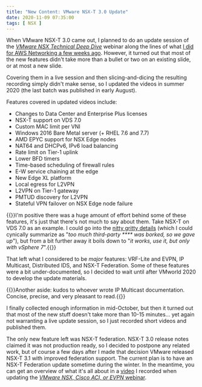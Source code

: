 ```yaml
---
title: "New Content: VMware NSX-T 3.0 Update"
date: 2020-11-09 07:35:00
tags: [ NSX ]
---
```

When VMware NSX-T 3.0 came out, I planned to do an update session of the _[VMware NSX Technical Deep Dive](https://www.ipspace.net/VMware_NSX_Technical_Deep_Dive)_ webinar along the lines of what [I did for AWS Networking a few weeks ago](https://blog.ipspace.net/2020/10/aws-networking-update.html). However, it turned out that most of the new features didn't take more than a bullet or two on an existing slide, or at most a new slide. 

Covering them in a live session and then slicing-and-dicing the resulting recording simply didn't make sense, so I updated the videos in summer 2020 (the last batch was published in early August).
<!--more-->
Features covered in updated videos include:

-   Changes to Data Center and Enterprise Plus licenses
-   NSX-T support on VDS 7.0
-   Custom MAC limit per VNI
-   Windows 2016 Bare Metal server (+ RHEL 7.6 and 7.7)
-   AMD EPYC support for NSX Edge nodes
-   NAT64 and DHCPv6, IPv6 load balancing
-   Rate limit on Tier-1 uplink
-   Lower BFD timers
-   Time-based scheduling of firewall rules
-   E-W service chaining at the edge
-   New Edge XL platform
-   Local egress for L2VPN
-   L2VPN on Tier-1 gateway
-   PMTUD discovery for L2VPN
-   Stateful VPN failover on NSX Edge node failure

{{<note>}}I'm positive there was a huge amount of effort behind some of these features, it's just that there's not much to say about them. Take NSX-T on VDS 7.0 as an example. I could go into the [nitty gritty details](https://nsx.techzone.vmware.com/resource/nsx-t-vds-7-guide) (which I could cynically summarize as "_too much third-party **** was borked, so we gave up_"), but from a bit further away it boils down to "_it works, use it, but only with vSphere 7_".{{</note>}}

That left what I considered to be *major* features: VRF-Lite and EVPN, IP Multicast, Distributed IDS, and NSX-T Federation. Some of these features were a bit under-documented, so I decided to wait until after VMworld 2020 to develop the update materials. 

{{<note>}}Another aside: kudos to whoever wrote IP Multicast documentation. Concise, precise, and very pleasant to read.{{</note>}}

I finally collected enough information in mid-October, but then it turned out that most of the new stuff doesn't take more than 10-15 minutes... yet again not warranting a live update session, so I just recorded short videos and published them.

The only new feature left was NSX-T federation. NSX-T 3.0 release notes claimed it was not production ready, so I decided to postpone any related work, but of course a few days after I made that decision VMware released NSX-T 3.1 with improved federation support. The current plan is to have an NSX-T Federation update sometime during the winter. In the meantime, you can get an overview of what it's all about in a [video](https://my.ipspace.net/bin/get/NSXACI/S2%20-%20NSX-T%20Multi-Site%20and%20Federation.mp4?doccode=NSXACI) I recorded when updating the [*VMware NSX, Cisco ACI, or EVPN* webinar](https://www.ipspace.net/VMware_NSX,Cisco_ACI_or_Standard-Based_EVPN).
